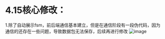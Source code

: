 # 4.15核心修改：
1.除了自动展示fsm，前后端通信基本建立，但是在通信阶段有一段伪代码，因为通信的还存在一些问题，导致数据包无法保存，后续再进行修改
![image](https://github.com/user-attachments/assets/86f39faa-642c-4aa7-a211-18f154c52596)
